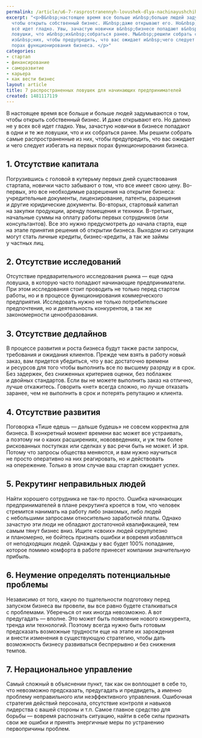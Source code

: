```yaml
---
permalink: /article/u6-7-rasprostranennyh-lovushek-dlya-nachinayushchih-predprinimateley
excerpt: "<p>В&nbsp;настоящее время все больше и&nbsp;больше людей задумываются о&nbsp;том,
  чтобы открыть собственный бизнес. И&nbsp;даже открывают его. Но&nbsp;далеко не&nbsp;у&nbsp;всех
  всё идет гладко. Увы, зачастую новички в&nbsp;бизнесе попадают в&nbsp;одни и&nbsp;те&nbsp;же
  ловушки, что и&nbsp;их&nbsp;собраться ранее. Мы&nbsp;решили собрать самые распространенные
  из&nbsp;них, чтобы предупредить, что вас ожидает и&nbsp;чего следует избегать на&nbsp;первых
  порах функционирования бизнеса. </p>"
categories:
- стартап
- финансирование
- саморазвитие
- карьера
- как вести бизнес
layout: article
title: 7 распространенных ловушек для начинающих предпринимателей
created: 1481117119
---
```

<p>В&nbsp;настоящее время все больше и&nbsp;больше людей задумываются о&nbsp;том, чтобы открыть собственный бизнес. И&nbsp;даже открывают его. Но&nbsp;далеко не&nbsp;у&nbsp;всех всё идет гладко. Увы, зачастую новички в&nbsp;бизнесе попадают в&nbsp;одни и&nbsp;те&nbsp;же ловушки, что и&nbsp;их&nbsp;собраться ранее. Мы&nbsp;решили собрать самые распространенные из&nbsp;них, чтобы предупредить, что вас ожидает и&nbsp;чего следует избегать на&nbsp;первых порах функционирования бизнеса. </p>
<h2>1. Отсутствие капитала</h2>
<p>Погрузившись с&nbsp;головой в&nbsp;кутерьму первых дней существования стартапа, новички часто забывают о&nbsp;том, что все имеет свою цену. Во-первых, это все необходимые разрешения на&nbsp;открытие бизнеса: учредительные документы, лицензирование, патенты, разрешения и&nbsp;другие юридические документы. Во-вторых, стартовый капитал на&nbsp;закупки продукции, аренду помещения и&nbsp;техники. В-третьих, начальные суммы на&nbsp;оплату работы первых сотрудников (или консультантов). Все это нужно предусмотреть до&nbsp;начала старта, еще на&nbsp;этапе принятия решения об&nbsp;открытии бизнеса. Выходом из&nbsp;ситуации могут стать личные кредиты, бизнес-кредиты, а&nbsp;так&nbsp;же займы у&nbsp;частных лиц. </p>
<h2>2. Отсутствие исследований</h2>
<p>Отсутствие предварительного исследования рынка&nbsp;— еще одна ловушка, в&nbsp;которую часто попадают начинающие предприниматели. При этом исследования стоит проводить не&nbsp;только перед стартом работы, но&nbsp;и&nbsp;в&nbsp;процессе функционирования коммерческого предприятия. Исследовать нужно не&nbsp;только потребительские предпочтения, но&nbsp;и&nbsp;деятельность конкурентов, а&nbsp;так&nbsp;же закономерности ценообразования.</p>
<h2>3. Отсутствие дедлайнов</h2>
<p>В&nbsp;процессе развития и&nbsp;роста бизнеса будут также расти запросы, требования и&nbsp;ожидания клиентов. Прежде чем взять в&nbsp;работу новый заказ, вам придется убедиться, что у&nbsp;вас достаточно времени и&nbsp;ресурсов для того чтобы выполнить все по&nbsp;высшему разряду и&nbsp;в&nbsp;срок. Без задержек, без сниженных критериев оценки, без поблажек и&nbsp;двойных стандартов. Если вы&nbsp;не&nbsp;можете выполнить заказ на&nbsp;отлично, лучше откажитесь. Говорить «нет» всегда сложно, но&nbsp;лучше отказать заранее, чем не&nbsp;выполнить в&nbsp;срок и&nbsp;потерять репутацию и&nbsp;клиента.</p>
<h2>4. Отсутствие развития</h2>
<p>Поговорка «Тише едешь&nbsp;— дальше будешь» не&nbsp;совсем корректна для бизнеса. В&nbsp;конкретный момент времени вас может все устраивать, а&nbsp;поэтому ни&nbsp;о&nbsp;каких расширениях, нововведениях, и&nbsp;уж&nbsp;тем более рискованных поступках или сделках у&nbsp;вас речи быть не&nbsp;может. И&nbsp;зря. Потому что запросы общества меняются, и&nbsp;вам нужно научиться не&nbsp;просто оперативно на&nbsp;них реагировать, но&nbsp;и&nbsp;действовать на&nbsp;опережение. Только в&nbsp;этом случае ваш стартап ожидает успех.</p>
<h2>5. Рекрутинг неправильных людей</h2>
<p>Найти хорошего сотрудника не&nbsp;так-то просто. Ошибка начинающих предпринимателей в&nbsp;плане рекрутинга кроется в&nbsp;том, что человек стремится нанимать на&nbsp;работу либо знакомых, либо людей с&nbsp;небольшими запросами относительно заработной платы. Однако зачастую эти люди не&nbsp;обладают достаточной квалификацией, тем самым тянут бизнес вниз. Ищите «своих» людей скрупулезно и&nbsp;планомерно, не&nbsp;бойтесь признать ошибки и&nbsp;вовремя избавляться от&nbsp;неподходящих людей. Однажды у&nbsp;вас будет 100% попадание, которое помимо комфорта в&nbsp;работе принесет компании значительную прибыль.</p>
<h2>6. Неумение определять потенциальные проблемы</h2>
<p>Независимо от&nbsp;того, какую по&nbsp;тщательности подготовку перед запуском бизнеса вы&nbsp;провели, вы&nbsp;все равно будете сталкиваться с&nbsp;проблемами. Уберечься от&nbsp;них иногда невозможно. А&nbsp;вот предугадать&nbsp;— вполне. Это может быть появление нового конкурента, тренда или технологий. Поэтому всегда нужно быть готовым предсказать возможные трудности еще на&nbsp;этапе их&nbsp;зарождения и&nbsp;внести изменения в&nbsp;существующую стратегию, чтобы дать возможность бизнесу развиваться беспрерывно и&nbsp;без снижения темпов. </p>
<h2>7. Нерациональное управление</h2>
<p>Самый сложный в&nbsp;объяснении пункт, так как он&nbsp;воплощает в&nbsp;себе&nbsp;то, что невозможно предсказать, предугадать и&nbsp;предвидеть, а&nbsp;именно проблему неправильного или неэффективного управления. Ошибочная стратегия действий персонала, отсутствие контроля и&nbsp;навыков лидерства с&nbsp;вашей стороны и&nbsp;т.п. Самое главное средство для борьбы&nbsp;— вовремя распознать ситуацию, найти в&nbsp;себе силы признать свои&nbsp;же ошибки и&nbsp;принять энергичные меры по&nbsp;устранению первопричины проблем.</p>
